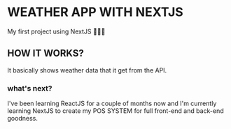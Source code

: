 # WEATHER APP WITH NEXTJS

My first project using NextJS 🧑🏻‍🚀

## HOW IT WORKS?

It basically shows weather data that it get from the API.

### what's next?

I've been learning ReactJS for a couple of months now and I'm currently learning NextJS
to create my POS SYSTEM for full front-end and back-end goodness.